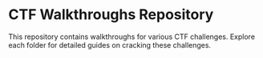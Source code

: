 # CTF Walkthroughs Repository

This repository contains walkthroughs for various CTF challenges. Explore each folder for detailed guides on cracking these challenges.
